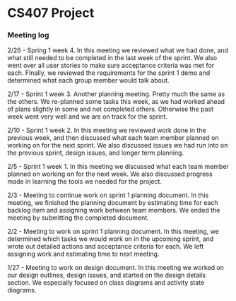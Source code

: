 # CS407 Project

### Meeting log

2/26 - Spring 1 week 4. In this meeting we reviewed what we had done, and what still needed to be completed in the last week of the sprint. We also went over all user stories to make sure acceptance criteria was met for each. FInally, we reviewed the requirements for the sprint 1 demo and determined what each group member would talk about.

2/17 - Sprint 1 week 3. Another planning meeting. Pretty much the same as the others. We re-planned some tasks this week, as we had worked ahead of plans slightly in some and not completed others. Otherwise the past week went very well and we are on track for the sprint.

2/10 - Sprint 1 week 2. In this meeting we reviewed work done in the previous week, and then discussed what each team member planned on working on for the next sprint. We also discussed issues we had run into on the previous sprint, design issues, and longer term planning.

2/5 - Sprint 1 week 1. In this meeting we discussed what each team member planned on working on for the next week. We also discussed progress made in learning the tools we needed for the project.

2/3 - Meeting to continue work on sprint 1 planning document. In this meeting, we finished the planning document by estimating time for each backlog item and assigning work between team members. We ended the meeting by submitting the completed document.

2/2 - Meeting to work on sprint 1 planning document. In this meeting, we determined which tasks we would work on in the upcoming sprint, and wrote out detailed actions and acceptance criteria for each. We left assigning work and estimating time to next meeting.

1/27 - Meeting to work on design document. In this meeting we worked on our design outlines, design issues, and started on the design details section. We especially focused on class diagrams and activity state diagrams.

